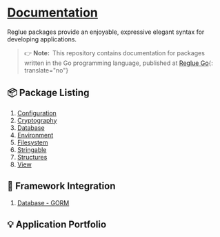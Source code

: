 # [Documentation](https://reglue4go.github.io)

Reglue packages provide an enjoyable, expressive elegant syntax for developing applications.

> 👉 **Note:**&ensp;This repository contains documentation for packages written in the Go programming language, published at [Reglue Go](https://github.com/reglue4go){: translate="no"}

## 📦 Package Listing

1.  [Configuration](https://reglue4go.github.io/config)
1.  [Cryptography](https://reglue4go.github.io/cryptography)
1.  [Database](https://reglue4go.github.io/db)
1.  [Environment](https://reglue4go.github.io/env/)
1.  [Filesystem](https://reglue4go.github.io/filesystem/)
1.  [Stringable](https://reglue4go.github.io/stringable/)
1.  [Structures](https://reglue4go.github.io/structures/)
1.  [View](https://reglue4go.github.io/view/)

## 🧩 Framework Integration

1.  [Database - GORM](https://reglue4go.github.io/db4gorm)

[//]: # '1. [Foundation - aero](https://reglue4go.github.io/foundation4aero/)'
[//]: # '1. [Foundation - echo](https://reglue4go.github.io/foundation4echo/)'
[//]: # '1. [Foundation - fiber](https://reglue4go.github.io/foundation4fiber/)'
[//]: # '1. [Foundation - gin](https://reglue4go.github.io/foundation4gin/)'

## 💡 Application Portfolio

[//]: # '## License'
[//]: # 'A license is provided on a per user basis.'
[//]: # '# [![dnkwati](https://img.shields.io/badge/-%40dnkwati-black)](mailto:drnkwati@gmail.com)'
[//]: # '![Go logo](https://reglue4go.github.io/docs/img/go/Go-Logo_Blue.svg)'
[//]: # '# Tips'
[//]: # 'https://stackoverflow.com/questions/4823468/comments-in-markdown'
[//]: # '![GitHub profile picture](https://github.com/drnkwati.png)'
[//]: # 'https://choosealicense.com/no-permission/'
[//]: # '1. [Foundation](https://reglue4go.github.io/foundation/)'

